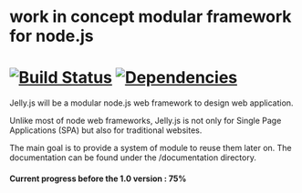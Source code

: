 # work in concept modular framework for node.js

[![Build Status](https://travis-ci.org/alex-min/jelly.js.png?branch=master)](https://travis-ci.org/alex-min/jelly.js) [![Dependencies](https://david-dm.org/alex-min/jelly.js.png)](https://david-dm.org/alex-min/jelly.js)
========
Jelly.js will be a modular node.js web framework to design web application.

Unlike most of node web frameworks, Jelly.js is not only for Single Page Applications (SPA) but also for traditional websites.

The main goal is to provide a system of module to reuse them later on.
The documentation can be found under the /documentation directory.

#### Current progress before the 1.0 version : **75%** 

